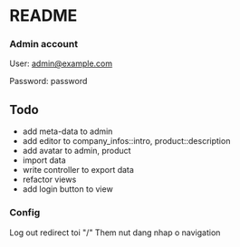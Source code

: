 # README

### Admin account
User: admin@example.com

Password: password

## Todo
- add meta-data to admin
- add editor to company_infos::intro, product::description
- add avatar to admin, product
- import data
- write controller to export data
- refactor views
- add login button to view

### Config
Log out redirect toi "/"
Them nut dang nhap o navigation
